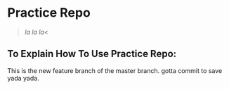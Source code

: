 # **Practice Repo**

>*la la la*<

## **To Explain How To Use Practice Repo:**
This is the new feature branch of the master branch. gotta commit to save yada yada. 
